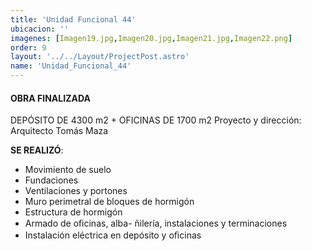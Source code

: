 ```yaml
---
title: 'Unidad Funcional 44'
ubicacion: ''
imagenes: [Imagen19.jpg,Imagen20.jpg,Imagen21.jpg,Imagen22.png]
order: 9
layout: '../../Layout/ProjectPost.astro'
name: 'Unidad_Funcional_44' 
---
```

#### **OBRA FINALIZADA**

DEPÓSITO DE 4300 m2 + OFICINAS DE 1700 m2
Proyecto y dirección:  Arquitecto Tomás Maza

**SE REALIZÓ**: 
- Movimiento de suelo
- Fundaciones
- Ventilaciones y portones
- Muro perimetral de bloques de hormigón
- Estructura de hormigón
- Armado de oﬁcinas, alba-  ñilería, instalaciones y terminaciones
- Instalación eléctrica en  depósito y oﬁcinas
